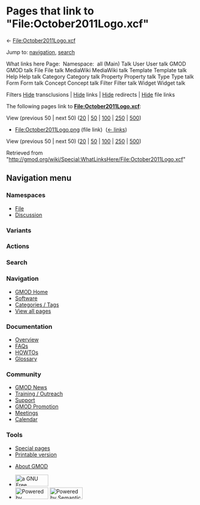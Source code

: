 <div id="mw-page-base" class="noprint">

</div>

<div id="mw-head-base" class="noprint">

</div>

<div id="content" class="mw-body" role="main">

<span id="top"></span>

<div id="mw-js-message" style="display:none;">

</div>



# <span dir="auto">Pages that link to "File:October2011Logo.xcf"</span>

<div id="bodyContent">

<div id="contentSub">

←
[File:October2011Logo.xcf](/wiki/File:October2011Logo.xcf "File:October2011Logo.xcf")

</div>

<div id="jump-to-nav" class="mw-jump">

Jump to: [navigation](#mw-navigation), [search](#p-search)

</div>

<div id="mw-content-text">

What links here Page:  Namespace:  all (Main) Talk User User talk GMOD
GMOD talk File File talk MediaWiki MediaWiki talk Template Template talk
Help Help talk Category Category talk Property Property talk Type Type
talk Form Form talk Concept Concept talk Filter Filter talk Widget
Widget talk

Filters
[Hide](/mediawiki/index.php?title=Special:WhatLinksHere/File:October2011Logo.xcf&hidetrans=1 "Special:WhatLinksHere/File:October2011Logo.xcf")
transclusions \|
[Hide](/mediawiki/index.php?title=Special:WhatLinksHere/File:October2011Logo.xcf&hidelinks=1 "Special:WhatLinksHere/File:October2011Logo.xcf")
links \|
[Hide](/mediawiki/index.php?title=Special:WhatLinksHere/File:October2011Logo.xcf&hideredirs=1 "Special:WhatLinksHere/File:October2011Logo.xcf")
redirects \|
[Hide](/mediawiki/index.php?title=Special:WhatLinksHere/File:October2011Logo.xcf&hideimages=1 "Special:WhatLinksHere/File:October2011Logo.xcf")
file links

The following pages link to
**[File:October2011Logo.xcf](/wiki/File:October2011Logo.xcf "File:October2011Logo.xcf")**:

View (previous 50 \| next 50)
([20](/mediawiki/index.php?title=Special:WhatLinksHere/File:October2011Logo.xcf&limit=20 "Special:WhatLinksHere/File:October2011Logo.xcf")
\|
[50](/mediawiki/index.php?title=Special:WhatLinksHere/File:October2011Logo.xcf&limit=50 "Special:WhatLinksHere/File:October2011Logo.xcf")
\|
[100](/mediawiki/index.php?title=Special:WhatLinksHere/File:October2011Logo.xcf&limit=100 "Special:WhatLinksHere/File:October2011Logo.xcf")
\|
[250](/mediawiki/index.php?title=Special:WhatLinksHere/File:October2011Logo.xcf&limit=250 "Special:WhatLinksHere/File:October2011Logo.xcf")
\|
[500](/mediawiki/index.php?title=Special:WhatLinksHere/File:October2011Logo.xcf&limit=500 "Special:WhatLinksHere/File:October2011Logo.xcf"))

- [File:October2011Logo.png](/wiki/File:October2011Logo.png "File:October2011Logo.png")
  (file link) ‎ <span class="mw-whatlinkshere-tools">([←
  links](/mediawiki/index.php?title=Special:WhatLinksHere&target=File%3AOctober2011Logo.png "Special:WhatLinksHere"))</span>

View (previous 50 \| next 50)
([20](/mediawiki/index.php?title=Special:WhatLinksHere/File:October2011Logo.xcf&limit=20 "Special:WhatLinksHere/File:October2011Logo.xcf")
\|
[50](/mediawiki/index.php?title=Special:WhatLinksHere/File:October2011Logo.xcf&limit=50 "Special:WhatLinksHere/File:October2011Logo.xcf")
\|
[100](/mediawiki/index.php?title=Special:WhatLinksHere/File:October2011Logo.xcf&limit=100 "Special:WhatLinksHere/File:October2011Logo.xcf")
\|
[250](/mediawiki/index.php?title=Special:WhatLinksHere/File:October2011Logo.xcf&limit=250 "Special:WhatLinksHere/File:October2011Logo.xcf")
\|
[500](/mediawiki/index.php?title=Special:WhatLinksHere/File:October2011Logo.xcf&limit=500 "Special:WhatLinksHere/File:October2011Logo.xcf"))

</div>

<div class="printfooter">

Retrieved from
"<http://gmod.org/wiki/Special:WhatLinksHere/File:October2011Logo.xcf>"

</div>

<div id="catlinks" class="catlinks catlinks-allhidden">

</div>

<div class="visualClear">

</div>

</div>

</div>

<div id="mw-navigation">

## Navigation menu

<div id="mw-head">



<div id="left-navigation">

<div id="p-namespaces" class="vectorTabs" role="navigation"
aria-labelledby="p-namespaces-label">

### Namespaces

- <span id="ca-nstab-image"><a href="/wiki/File:October2011Logo.xcf" accesskey="c"
  title="View the file page [c]">File</a></span>
- <span id="ca-talk"><a
  href="/mediawiki/index.php?title=File_talk:October2011Logo.xcf&amp;action=edit&amp;redlink=1"
  accesskey="t"
  title="Discussion about the content page [t]">Discussion</a></span>

</div>

<div id="p-variants" class="vectorMenu emptyPortlet" role="navigation"
aria-labelledby="p-variants-label">

### 

### Variants[](#)

<div class="menu">

</div>

</div>

</div>

<div id="right-navigation">



<div id="p-cactions" class="vectorMenu emptyPortlet" role="navigation"
aria-labelledby="p-cactions-label">

### Actions[](#)

<div class="menu">

</div>

</div>

<div id="p-search" role="search">

### Search

<div id="simpleSearch">

</div>

</div>

</div>

</div>

<div id="mw-panel">

<div id="p-logo" role="banner">

<a href="/wiki/Main_Page"
style="background-image: url(http://gmod.org/images/GMOD-cogs.png);"
title="Visit the main page"></a>

</div>

<div id="p-Navigation" class="portal" role="navigation"
aria-labelledby="p-Navigation-label">

### Navigation

<div class="body">

- <span id="n-GMOD-Home">[GMOD Home](/wiki/Main_Page)</span>
- <span id="n-Software">[Software](/wiki/GMOD_Components)</span>
- <span id="n-Categories-.2F-Tags">[Categories /
  Tags](/wiki/Categories)</span>
- <span id="n-View-all-pages">[View all
  pages](/wiki/Special:AllPages)</span>

</div>

</div>

<div id="p-Documentation" class="portal" role="navigation"
aria-labelledby="p-Documentation-label">

### Documentation

<div class="body">

- <span id="n-Overview">[Overview](/wiki/Overview)</span>
- <span id="n-FAQs">[FAQs](/wiki/Category:FAQ)</span>
- <span id="n-HOWTOs">[HOWTOs](/wiki/Category:HOWTO)</span>
- <span id="n-Glossary">[Glossary](/wiki/Glossary)</span>

</div>

</div>

<div id="p-Community" class="portal" role="navigation"
aria-labelledby="p-Community-label">

### Community

<div class="body">

- <span id="n-GMOD-News">[GMOD News](/wiki/GMOD_News)</span>
- <span id="n-Training-.2F-Outreach">[Training /
  Outreach](/wiki/Training_and_Outreach)</span>
- <span id="n-Support">[Support](/wiki/Support)</span>
- <span id="n-GMOD-Promotion">[GMOD
  Promotion](/wiki/GMOD_Promotion)</span>
- <span id="n-Meetings">[Meetings](/wiki/Meetings)</span>
- <span id="n-Calendar">[Calendar](/wiki/Calendar)</span>

</div>

</div>

<div id="p-tb" class="portal" role="navigation"
aria-labelledby="p-tb-label">

### Tools

<div class="body">

- <span id="t-specialpages"><a href="/wiki/Special:SpecialPages" accesskey="q"
  title="A list of all special pages [q]">Special pages</a></span>
- <span id="t-print"><a
  href="/mediawiki/index.php?title=Special:WhatLinksHere/File:October2011Logo.xcf&amp;printable=yes"
  rel="alternate" accesskey="p"
  title="Printable version of this page [p]">Printable version</a></span>

</div>

</div>

</div>

</div>

<div id="footer" role="contentinfo">

- <span id="footer-places-about">[About
  GMOD](/wiki/GMOD:About "GMOD:About")</span>

<!-- -->

- <span id="footer-copyrightico">[<img src="http://www.gnu.org/graphics/gfdl-logo-small.png" width="88"
  height="31" alt="a GNU Free Documentation License" />](http://www.gnu.org/licenses/fdl-1.3.html)</span>
- <span id="footer-poweredbyico">[<img src="/mediawiki/skins/common/images/poweredby_mediawiki_88x31.png"
  width="88" height="31" alt="Powered by MediaWiki" />](//www.mediawiki.org/)
  [<img
  src="/mediawiki/extensions/SemanticMediaWiki/includes/../resources/images/smw_button.png"
  width="88" height="31" alt="Powered by Semantic MediaWiki" />](https://www.semantic-mediawiki.org/wiki/Semantic_MediaWiki)</span>

<div style="clear:both">

</div>

</div>
